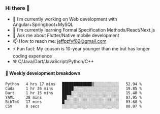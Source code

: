 ### Hi there 👋

- 🔭 I’m currently working on Web development with Angular+Springboot+MySQL
- 🌱 I’m currently learning Formal Specification Methods/React/Next.js
- 💬 Ask me about Flutter/Native mobile development
- 📫 How to reach me: jeffpzfyf82@gmail.com
- ⚡ Fun fact: My couson is 10-year younger than me but has longer coding experience
- ⚒️ C/Java/Dart/JavaScript/Python/C++


#### 📝 Weekly development breakdown

<!--START_SECTION:waka-->

```text
Python   4 hrs 17 mins   █████████████▒░░░░░░░░░░░   52.94 %
Cuda     1 hr 36 mins    █████░░░░░░░░░░░░░░░░░░░░   19.85 %
Dart     1 hr 15 mins    ████░░░░░░░░░░░░░░░░░░░░░   15.48 %
YAML     38 mins         ██░░░░░░░░░░░░░░░░░░░░░░░   07.95 %
BibTeX   17 mins         █░░░░░░░░░░░░░░░░░░░░░░░░   03.68 %
CSV      0 secs          ░░░░░░░░░░░░░░░░░░░░░░░░░   00.07 %
```

<!--END_SECTION:waka-->
